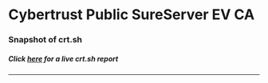 # Cybertrust Public SureServer EV CA
### Snapshot of crt.sh
##### Click [here](https://crt.sh/?q=9362F2FF2871F3B8DB11566F3DF5C4AC35ECA663F6D312B1A61AA0482F9CB6D2) for a live crt.sh report

---
